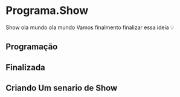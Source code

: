 # Programa.Show

 Show
ola mundo
ola mundo
Vamos finalmento finalizar essa ideia  💡

## Programação

## Finalizada

## Criando Um senario de Show

